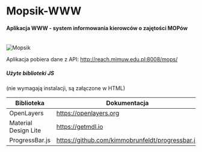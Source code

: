 # Mopsik-WWW
#### Aplikacja WWW - system informowania kierowców o zajętości MOPów
\
![Mopsik](https://github.com/mopsy-team/Mopsik-Mobile/blob/master/src/images/logo_clear_all.png)

Aplikacja pobiera dane z API: http://reach.mimuw.edu.pl:8008/mops/ 

##### Użyte biblioteki JS
(nie wymagają instalacji, są załączone w HTML)

| Biblioteka | Dokumentacja |
| --- | --- |
| OpenLayers | https://openlayers.org |
| Material Design Lite | https://getmdl.io |
| ProgressBar.js | https://github.com/kimmobrunfeldt/progressbar.js |
